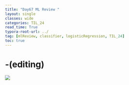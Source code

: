 ```yaml
---
title: "Day67 ML Review "
layout: single
classes: wide
categories: TIL_24
read_time: True
typora-root-url: ../
tag: [mlReview, classifier, logisticRegression, TIL_24]
toc: true 
---
```


# -(editing)

<img src="/blog/images/2024-09-04-TIL24_Day67/E078B106-915B-47B6-B14F-816FCBFA5E13.jpeg">

<br><br>

